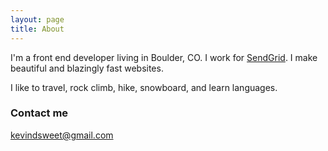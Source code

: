 ```yaml
---
layout: page
title: About
---
```


I'm a front end developer living in Boulder, CO. I work for [SendGrid](http://sendgrid.com). I make beautiful and blazingly fast websites.

I like to travel, rock climb, hike, snowboard, and learn languages.

### Contact me

[kevindsweet@gmail.com](mailto:kevindsweet@gmail.com)